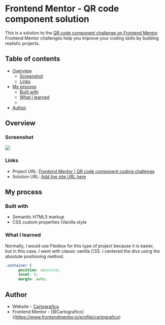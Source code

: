 # Frontend Mentor - QR code component solution

This is a solution to the [QR code component challenge on Frontend Mentor](https://www.frontendmentor.io/challenges/qr-code-component-iux_sIO_H). Frontend Mentor challenges help you improve your coding skills by building realistic projects. 

## Table of contents

- [Overview](#overview)
  - [Screenshot](#screenshot)
  - [Links](#links)
- [My process](#my-process)
  - [Built with](#built-with)
  - [What I learned](#what-i-learned)
  - 
- [Author](#author)

## Overview

### Screenshot

![](/home/alteralus/Pictures/Screenshots/QR%20Code.png)

### Links

- Project URL: [Frontend Mentor | QR code component coding challenge](https://www.frontendmentor.io/challenges/qr-code-component-iux_sIO_H)
- Solution URL: [Add live site URL here](https://your-live-site-url.com)

## My process

### Built with

- Semantic HTML5 markup
- CSS custom properties (Vanilla style

### What I learned

Normally, I would use Flexbox for this type of project because it is easier, but in this case, I went with classic vanilla CSS. I centered the divs using the absolute positioning method.

```css
.container {
      position: absolute;
      inset: 0;
      margin: auto;
```

## Author

- Website - [Cartografico](https://cartografico.github.io)
- Frontend Mentor - [@Cartografico]((https://www.frontendmentor.io/profile/cartografico)

# 
